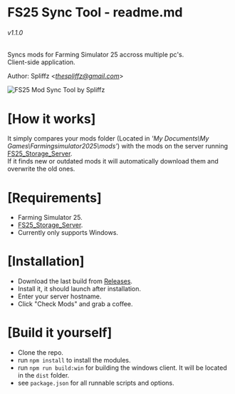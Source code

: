 # FS25 Sync Tool - readme.md
###### v1.1.0
   
Syncs mods for Farming Simulator 25 accross multiple pc's.   
Client-side application.   
   
Author: Spliffz <*thespliffz@gmail.com*>   
   

![FS25 Mod Sync Tool by Spliffz](http://fs25.rotjong.xyz/fs25mst_01.png)
   

# [How it works]
It simply compares your mods folder (Located in *'My Documents\My Games\Farmingsimulator2025\mods'*) with the mods on the server running [FS25_Storage_Server](https://github.com/spliffz/FS25_Storage_Server).   
If it finds new or outdated mods it will automatically download them and overwrite the old ones.


# [Requirements]
 - Farming Simulator 25.
 - [FS25_Storage_Server](https://github.com/spliffz/FS25_Storage_Server).
 - Currently only supports Windows.

# [Installation]
 - Download the last build from [Releases](https://github.com/spliffz/FS25-Sync-Tool/releases).
 - Install it, it should launch after installation.
 - Enter your server hostname.
 - Click "Check Mods" and grab a coffee.

# [Build it yourself]
  - Clone the repo.
  - run `npm install` to install the modules.
  - run `npm run build:win` for building the windows client. It will be located in the `dist` folder.
  - see `package.json` for all runnable scripts and options.

